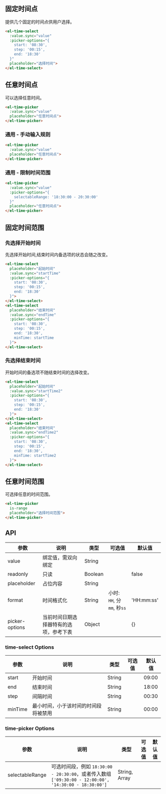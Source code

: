 <style>
  .demo-box {
    .el-date-editor + .el-date-editor {
      margin-left: 10px;
    }
  }
</style>

## 固定时间点
提供几个固定的时间点供用户选择。

<div class="demo-box">
  <el-time-select
    :picker-options="{
      start: '08:30',
      step: '00:15',
      end: '18:30'
    }"
    placeholder="选择时间">
  </el-time-select>
</div>

```html
<el-time-select
  :value.sync="value"
  :picker-options="{
    start: '08:30',
    step: '00:15',
    end: '18:30'
  }"
  placeholder="选择时间">
</el-time-select>
```

## 任意时间点
可以选择任意时间。

<div class="demo-box">
  <el-time-picker
    placeholder="任意时间点">
  </el-time-picker>
</div>

```html
<el-time-picker
  :value.sync="value"
  placeholder="任意时间点">
</el-time-picker>
```

### 通用 - 手动输入规则
<div class="demo-box">
  <el-time-picker
    placeholder="任意时间点">
  </el-time-picker>
</div>

```html
<el-time-picker
  :value.sync="value"
  placeholder="任意时间点">
</el-time-picker>
```

### 通用 - 限制时间范围

<div class="demo-box">
  <el-time-picker
    :picker-options="{
      selectableRange: '18:30:00 - 20:30:00'
    }"
    placeholder="任意时间点">
  </el-time-picker>
</div>

```html
<el-time-picker
  :value.sync="value"
  :picker-options="{
    selectableRange: '18:30:00 - 20:30:00'
  }"
  placeholder="任意时间点">
</el-time-picker>
```


## 固定时间范围

### 先选择开始时间
先选择开始时间,结束时间内备选项的状态会随之改变。

<div class="demo-box">
  <el-time-select
    placeholder="起始时间"
    :value.sync="startTime"
    :picker-options="{
      start: '08:30',
      step: '00:15',
      end: '18:30'
    }">
  </el-time-select>
  <el-time-select
    placeholder="结束时间"
    :value.sync="endTime"
    :picker-options="{
      start: '08:30',
      step: '00:15',
      end: '18:30',
      minTime: startTime
    }">
  </el-time-select>
</div>

```html
<el-time-select
  placeholder="起始时间"
  :value.sync="startTime"
  :picker-options="{
    start: '08:30',
    step: '00:15',
    end: '18:30'
  }">
</el-time-select>
<el-time-select
  placeholder="结束时间"
  :value.sync="endTime"
  :picker-options="{
    start: '08:30',
    step: '00:15',
    end: '18:30',
    minTime: startTime
  }">
</el-time-select>
```

### 先选择结束时间
开始时间的备选项不随结束时间的选择改变。

<div class="demo-box">
  <el-time-select
    placeholder="起始时间"
    :value.sync="startTime2"
    :picker-options="{
      start: '08:30',
      step: '00:15',
      end: '18:30'
    }">
  </el-time-select>
  <el-time-select
    placeholder="结束时间"
    :value.sync="endTime2"
    :picker-options="{
      start: '08:30',
      step: '00:15',
      end: '18:30',
      minTime: startTime2
    }">
  </el-time-select>
</div>

```html
<el-time-select
  placeholder="起始时间"
  :value.sync="startTime2"
  :picker-options="{
    start: '08:30',
    step: '00:15',
    end: '18:30'
  }">
</el-time-select>
<el-time-select
  placeholder="结束时间"
  :value.sync="endTime2"
  :picker-options="{
    start: '08:30',
    step: '00:15',
    end: '18:30',
    minTime: startTime2
  }">
</el-time-select>
```

## 任意时间范围
可选择任意的时间范围。

<div class="demo-box">
  <el-time-picker
    is-range
    placeholder="选择时间范围">
  </el-time-picker>
</div>

```html
<el-time-picker
  is-range
  placeholder="选择时间范围">
</el-time-picker>
```

<script>
  export default {
    data() {
      return {
        startTime: '',
        endTime: '',
        startTime2: '',
        endTime2: ''
      };
    }
  }
</script>

## API
| 参数      | 说明          | 类型      | 可选值                           | 默认值  |
|---------- |-------------- |---------- |--------------------------------  |-------- |
| value | 绑定值，需双向绑定 | String |   |  |
| readonly | 只读 | Boolean |  | false |
| placeholder | 占位内容 | String |  |  |
| format | 时间格式化 | String | 小时: `HH`, 分`mm`, 秒`ss` | 'HH:mm:ss' |
| picker-options | 当前时间日期选择器特有的选项，参考下表 | Object | | {} |

### time-select Options
| 参数      | 说明          | 类型      | 可选值                           | 默认值  |
|---------- |-------------- |---------- |--------------------------------  |-------- |
| start | 开始时间 | String |  |09:00 |
| end | 结束时间 | String |  |18:00 |
| step | 间隔时间 | String |  | 00:30 |
| minTime | 最小时间，小于该时间的时间段将被禁用 | String |  | 00:00 |

### time-picker Options
| 参数      | 说明          | 类型      | 可选值                           | 默认值  |
|---------- |-------------- |---------- |--------------------------------  |-------- |
| selectableRange | 可选时间段，例如 `18:30:00 - 20:30:00`，或者传入数组 `['09:30:00 - 12:00:00', '14:30:00 - 18:30:00']` | String, Array |  |  |

